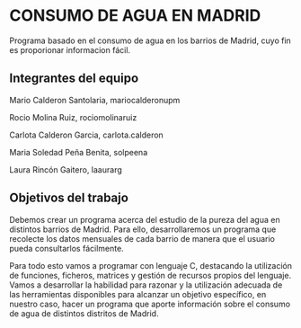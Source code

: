# CONSUMO DE AGUA EN MADRID

Programa basado en el consumo de agua en los barrios de Madrid, cuyo fin es proporionar informacion fácil.

## Integrantes del equipo
Mario Calderon Santolaria, mariocalderonupm

Rocio Molina Ruiz, rociomolinaruiz

Carlota Calderon Garcia, carlota.calderon

Maria Soledad Peña Benita,  solpeena

Laura Rincón Gaitero, laaurarg 

## Objetivos del trabajo
Debemos crear un programa acerca del estudio de la pureza del agua en distintos barrios de Madrid. Para ello, desarrollaremos un programa que recolecte los datos mensuales de cada barrio de manera que el usuario pueda consultarlos fácilmente.

Para todo esto vamos a programar con lenguaje C, destacando la utilización de funciones, ficheros, matrices y gestión de recursos propios del lenguaje. Vamos a desarrollar la habilidad para razonar y la utilización adecuada de las herramientas disponibles para alcanzar un objetivo específico, en nuestro caso, hacer un programa que aporte información sobre el consumo de agua de distintos distritos de Madrid.
